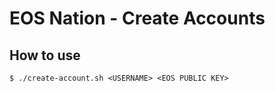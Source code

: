 # EOS Nation - Create Accounts

## How to use

```
$ ./create-account.sh <USERNAME> <EOS PUBLIC KEY>
```
